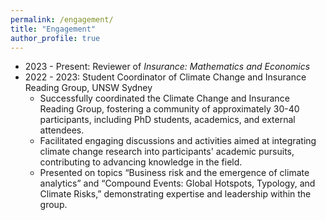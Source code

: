 ```yaml
---
permalink: /engagement/
title: "Engagement"
author_profile: true
---
```


* 2023 - Present: Reviewer of _Insurance: Mathematics and Economics_	 								 
* 2022 - 2023: Student Coordinator of Climate Change and Insurance Reading Group, UNSW Sydney 	
  * Successfully coordinated the Climate Change and Insurance Reading Group, fostering a community of approximately 30-40 participants, including PhD students, academics, and external attendees.
  * Facilitated engaging discussions and activities aimed at integrating climate change research into participants' academic pursuits, contributing to advancing knowledge in the field.
  * Presented on topics “Business risk and the emergence of climate analytics” and “Compound Events: Global Hotspots, Typology, and Climate Risks,” demonstrating expertise and leadership within the group.
